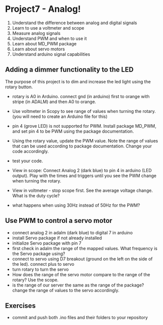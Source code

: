 # Project7 - Analog!

1. Understand the difference between analog and digital signals
1. Learn to use a voltmeter and scope
1. Measure analog signals
1. Understand PWM and when to use it
1. Learn about MD_PWM package
1. Learn about servo motors
1. Understand arduino signal capabilities

## Adding a dimmer functionality to the LED

The purpose of this project is to dim and increase the led light using the rotary button.

- rotary is A0 in Arduino. connect gnd (in arduino) first to orange with stripe (in ADALM) and then A0 to orange.



- Use voltmeter in Scopy to see range of values when turning the rotary. (you will need to create an Arduino file for this)
- pin 4 (grove LED) is not supported for PWM. Install package MD_PWM, and set pin 4 to be PWM using the package documentation.
- Using the rotary value, update the PWM value. Note the range of values that can be used according to package documentation. Change your code accordingly.
- test your code.
- View in scope: Connect Analog 2 (dark blue) to pin 4 in arduino (LED output). Play with the times and triggers until you see the PWM change when turning the rotary.
- View in voltmeter - stop scope first. See the average voltage change. What is the duty cycle?
- what happens when using 30Hz instead of 50Hz for the PWM?

## Use PWM to control a servo motor

- connect analog 2 in adalm (dark blue) to digital 7 in arduino
- install Servo package if not already installed
- initialize Servo package with pin 7
- first check in adalm the range of the mapped values. What frequency is the Servo package using?
- connect to servo using D7 breakout (ground on the left on the side of the led). connect plus to servo
- turn rotary to turn the servo
- How does the range of the servo motor compare to the range of the rotary? Use the scope.
- is the range of our server the same as the range of the package? change the range of values to the servo accordingly.

## Exercises

- commit and push both .ino files and their folders to your repository




